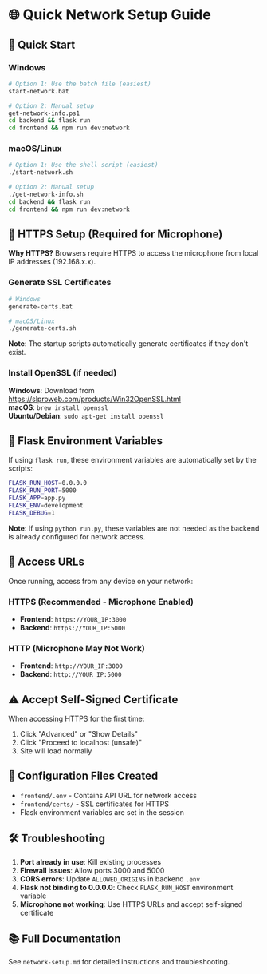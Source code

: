 # 🌐 Quick Network Setup Guide

## 🚀 Quick Start

### Windows
```bash
# Option 1: Use the batch file (easiest)
start-network.bat

# Option 2: Manual setup
get-network-info.ps1
cd backend && flask run
cd frontend && npm run dev:network
```

### macOS/Linux
```bash
# Option 1: Use the shell script (easiest)
./start-network.sh

# Option 2: Manual setup
./get-network-info.sh
cd backend && flask run
cd frontend && npm run dev:network
```

## 🔐 HTTPS Setup (Required for Microphone)

**Why HTTPS?** Browsers require HTTPS to access the microphone from local IP addresses (192.168.x.x).

### Generate SSL Certificates
```bash
# Windows
generate-certs.bat

# macOS/Linux
./generate-certs.sh
```

**Note**: The startup scripts automatically generate certificates if they don't exist.

### Install OpenSSL (if needed)
**Windows**: Download from https://slproweb.com/products/Win32OpenSSL.html  
**macOS**: `brew install openssl`  
**Ubuntu/Debian**: `sudo apt-get install openssl`

## 🔧 Flask Environment Variables

If using `flask run`, these environment variables are automatically set by the scripts:

```bash
FLASK_RUN_HOST=0.0.0.0
FLASK_RUN_PORT=5000
FLASK_APP=app.py
FLASK_ENV=development
FLASK_DEBUG=1
```

**Note**: If using `python run.py`, these variables are not needed as the backend is already configured for network access.

## 📱 Access URLs

Once running, access from any device on your network:

### HTTPS (Recommended - Microphone Enabled)
- **Frontend**: `https://YOUR_IP:3000`
- **Backend**: `https://YOUR_IP:5000`

### HTTP (Microphone May Not Work)
- **Frontend**: `http://YOUR_IP:3000`
- **Backend**: `http://YOUR_IP:5000`

## ⚠️ Accept Self-Signed Certificate

When accessing HTTPS for the first time:
1. Click "Advanced" or "Show Details"
2. Click "Proceed to localhost (unsafe)"
3. Site will load normally

## 🔧 Configuration Files Created

- `frontend/.env` - Contains API URL for network access
- `frontend/certs/` - SSL certificates for HTTPS
- Flask environment variables are set in the session

## 🛠️ Troubleshooting

1. **Port already in use**: Kill existing processes
2. **Firewall issues**: Allow ports 3000 and 5000
3. **CORS errors**: Update `ALLOWED_ORIGINS` in backend `.env`
4. **Flask not binding to 0.0.0.0**: Check `FLASK_RUN_HOST` environment variable
5. **Microphone not working**: Use HTTPS URLs and accept self-signed certificate

## 📚 Full Documentation

See `network-setup.md` for detailed instructions and troubleshooting. 